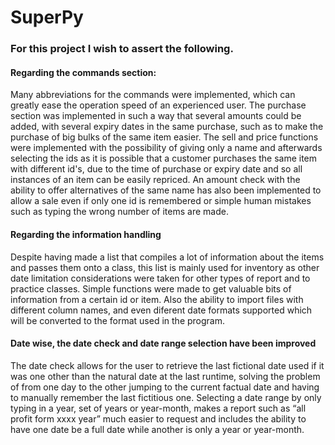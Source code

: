 # SuperPy

### For this project I wish to assert the following.

#### Regarding the commands section:
Many abbreviations for the commands were implemented, which can greatly ease the operation speed of an experienced user.
The purchase section was implemented in such a way that several amounts could be added, with several expiry dates in the same purchase, such as to make the purchase of big bulks of the same item easier.
The sell and price functions were implemented with the possibility of giving only a name and afterwards selecting the ids as it is possible that a customer purchases the same item with different id's, due to the time of purchase or expiry date and so all instances of an item can be easily repriced. An amount check with the ability to offer alternatives of the same name has also been implemented to allow a sale even if only one id is remembered or simple human mistakes such as typing the wrong number of items are made.

#### Regarding the information handling
Despite having made a list that compiles a lot of information about the items and passes them onto a class, this list is mainly used for inventory as other date limitation considerations were taken for other types of report and to practice classes.
Simple functions were made to get valuable bits of information from a certain id or item. Also the ability to import files with different column names, and even diferent date formats supported which will be converted to the format used in the program.

#### Date wise, the date check and date range selection have been improved
The date check allows for the user to retrieve the last fictional date used if it was one other than the natural date at the last runtime, solving the problem of from one day to the other jumping to the current factual date and having to manually remember the last fictitious one.
Selecting a date range by only typing in a year, set of years or year-month, makes a report such as “all profit form xxxx year” much easier to request and includes the ability to have one date be a full date while another is only a year or year-month.
